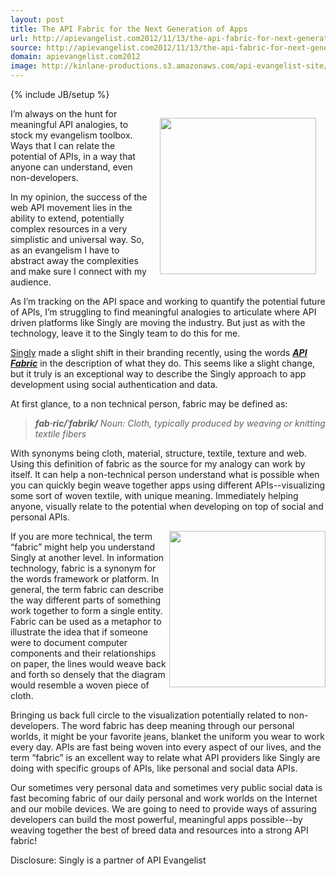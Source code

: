 ```yaml
---
layout: post
title: The API Fabric for the Next Generation of Apps
url: http://apievangelist.com2012/11/13/the-api-fabric-for-next-generation-of-apps/
source: http://apievangelist.com2012/11/13/the-api-fabric-for-next-generation-of-apps/
domain: apievangelist.com2012
image: http://kinlane-productions.s3.amazonaws.com/api-evangelist-site/blog/singly-logo_300.png
---
```

{% include JB/setup %}
<p><a href="https://singly.com/"><img style="padding: 15px;" src="https://s3.amazonaws.com/kinlane-productions/singly/singly-logo_300.png" alt="" width="250" align="right" /></a></p>
<p>I&rsquo;m always on the hunt for meaningful API analogies, to stock my evangelism toolbox.   Ways that I can relate the potential of APIs, in a way that anyone can understand, even non-developers.</p>
<p>In my opinion, the success of the web API movement lies in the ability to extend, potentially complex resources in a very simplistic and universal way.  So, as an evangelism I have to abstract away the complexities and make sure I connect with my audience.</p>
<p>As I&rsquo;m tracking on the API space and working to quantify the potential future of APIs, I&rsquo;m struggling to find meaningful analogies to articulate where API driven platforms like Singly are moving the industry.  But just as with the technology, leave it to the Singly team to do this for me.</p>
<p><a title="Singly" href="https://singly.com/">Singly</a> made a slight shift in their branding recently, using the words <em><strong><span style="text-decoration: underline;">API Fabric</span></strong></em> in the description of what they do.  This seems like a slight change, but it truly is an exceptional way to describe the Singly approach to app development using social authentication and data.&nbsp;</p>
<p>At first glance, to a non technical person, fabric may be defined as:</p>
<blockquote><em><strong>fab&middot;ric/ˈfabrik/</strong> Noun: Cloth, typically produced by weaving or knitting textile fibers</em></blockquote>
<p>With synonyms being cloth, material, structure, textile, texture and web. Using this definition of fabric as the source for my analogy can work by itself.  It can help a non-technical person understand what is possible when you can quickly begin weave together apps using different APIs--visualizing some sort of woven textile, with unique meaning.  Immediately helping anyone, visually relate to the potential when developing on top of social and personal APIs.</p>
<p><img src="https://s3.amazonaws.com/kinlane-productions/singly/mayan-weaving.jpg" alt="" width="250" align="right" /></p>
<p>If you are more technical, the term &ldquo;fabric&rdquo; might help you understand Singly at another level. In information technology, fabric is a synonym for the words framework or platform.  In general, the term fabric can describe the way different parts of something work together to form a single entity.  Fabric can be used as a metaphor to illustrate the idea that if someone were to document computer components and their relationships on paper, the lines would weave back and forth so densely that the diagram would resemble a woven piece of cloth.</p>
<p>Bringing us back full circle to the visualization potentially related to non-developers.  The word fabric has deep meaning through our personal worlds, it might be your favorite jeans, blanket the uniform you wear to work every day.  APIs are fast being woven into every aspect of our lives, and the term &ldquo;fabric&rdquo; is an excellent way to relate what API providers like Singly are doing with specific groups of APIs, like personal and social data APIs.</p>
<p>Our sometimes very personal data and sometimes very public social data is fast becoming fabric of our daily personal and work worlds on the Internet and our mobile devices.  We are going to need to provide ways of assuring developers can build the most powerful, meaningful apps possible--by weaving together the best of breed data and resources into a strong API fabric!</p>
<p>Disclosure: Singly is a partner of API Evangelist</p>
